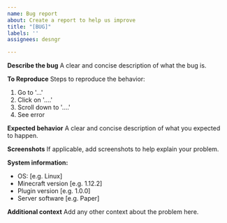 ```yaml
---
name: Bug report
about: Create a report to help us improve
title: "[BUG]"
labels: ''
assignees: desngr

---
```


**Describe the bug**
A clear and concise description of what the bug is.

**To Reproduce**
Steps to reproduce the behavior:
1. Go to '...'
2. Click on '....'
3. Scroll down to '....'
4. See error

**Expected behavior**
A clear and concise description of what you expected to happen.

**Screenshots**
If applicable, add screenshots to help explain your problem.

**System information:**
 - OS: [e.g. Linux]
 - Minecraft version [e.g. 1.12.2]
 - Plugin version [e.g. 1.0.0]
 - Server software [e.g. Paper]

**Additional context**
Add any other context about the problem here.
